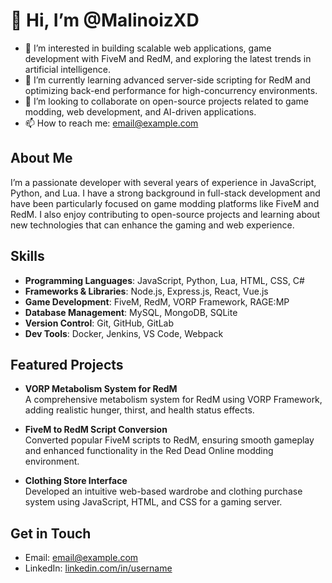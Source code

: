 # 👋 Hi, I’m @MalinoizXD

- 👀 I’m interested in building scalable web applications, game development with FiveM and RedM, and exploring the latest trends in artificial intelligence.
- 🌱 I’m currently learning advanced server-side scripting for RedM and optimizing back-end performance for high-concurrency environments.
- 💞️ I’m looking to collaborate on open-source projects related to game modding, web development, and AI-driven applications.
- 📫 How to reach me: [email@example.com](mailto:email@example.com)

## About Me
I’m a passionate developer with several years of experience in JavaScript, Python, and Lua. I have a strong background in full-stack development and have been particularly focused on game modding platforms like FiveM and RedM. I also enjoy contributing to open-source projects and learning about new technologies that can enhance the gaming and web experience.

## Skills
- **Programming Languages**: JavaScript, Python, Lua, HTML, CSS, C#
- **Frameworks & Libraries**: Node.js, Express.js, React, Vue.js
- **Game Development**: FiveM, RedM, VORP Framework, RAGE:MP
- **Database Management**: MySQL, MongoDB, SQLite
- **Version Control**: Git, GitHub, GitLab
- **Dev Tools**: Docker, Jenkins, VS Code, Webpack

## Featured Projects
- **VORP Metabolism System for RedM**  
  A comprehensive metabolism system for RedM using VORP Framework, adding realistic hunger, thirst, and health status effects.
  
- **FiveM to RedM Script Conversion**  
  Converted popular FiveM scripts to RedM, ensuring smooth gameplay and enhanced functionality in the Red Dead Online modding environment.

- **Clothing Store Interface**  
  Developed an intuitive web-based wardrobe and clothing purchase system using JavaScript, HTML, and CSS for a gaming server.

## Get in Touch
- Email: [email@example.com](mailto:email@example.com)
- LinkedIn: [linkedin.com/in/username](https://linkedin.com/in/username)
